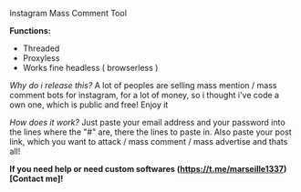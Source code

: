 Instagram Mass Comment Tool

**Functions:**
- Threaded
- Proxyless
- Works fine headless ( browserless )

*Why do i release this?*
A lot of peoples are selling mass mention / mass comment bots for instagram, for a lot of money, so i thought i've code a own one, which is public and free! Enjoy it

*How does it work?*
Just paste your email address and your password into the lines where the "#" are, there the lines to paste in. Also paste your post link, which you want to attack / mass comment / mass advertise and thats all!

**If you need help or need custom softwares (https://t.me/marseille1337)[Contact me]!**
